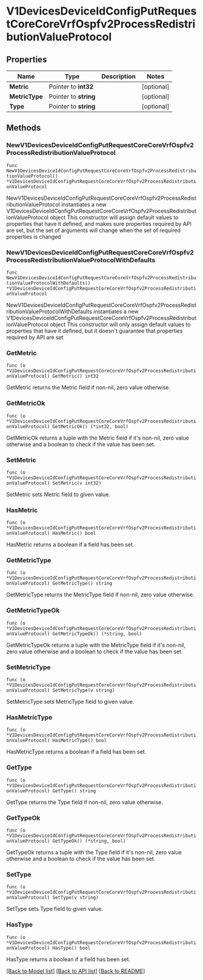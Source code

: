 # V1DevicesDeviceIdConfigPutRequestCoreCoreVrfOspfv2ProcessRedistributionValueProtocol

## Properties

Name | Type | Description | Notes
------------ | ------------- | ------------- | -------------
**Metric** | Pointer to **int32** |  | [optional] 
**MetricType** | Pointer to **string** |  | [optional] 
**Type** | Pointer to **string** |  | [optional] 

## Methods

### NewV1DevicesDeviceIdConfigPutRequestCoreCoreVrfOspfv2ProcessRedistributionValueProtocol

`func NewV1DevicesDeviceIdConfigPutRequestCoreCoreVrfOspfv2ProcessRedistributionValueProtocol() *V1DevicesDeviceIdConfigPutRequestCoreCoreVrfOspfv2ProcessRedistributionValueProtocol`

NewV1DevicesDeviceIdConfigPutRequestCoreCoreVrfOspfv2ProcessRedistributionValueProtocol instantiates a new V1DevicesDeviceIdConfigPutRequestCoreCoreVrfOspfv2ProcessRedistributionValueProtocol object
This constructor will assign default values to properties that have it defined,
and makes sure properties required by API are set, but the set of arguments
will change when the set of required properties is changed

### NewV1DevicesDeviceIdConfigPutRequestCoreCoreVrfOspfv2ProcessRedistributionValueProtocolWithDefaults

`func NewV1DevicesDeviceIdConfigPutRequestCoreCoreVrfOspfv2ProcessRedistributionValueProtocolWithDefaults() *V1DevicesDeviceIdConfigPutRequestCoreCoreVrfOspfv2ProcessRedistributionValueProtocol`

NewV1DevicesDeviceIdConfigPutRequestCoreCoreVrfOspfv2ProcessRedistributionValueProtocolWithDefaults instantiates a new V1DevicesDeviceIdConfigPutRequestCoreCoreVrfOspfv2ProcessRedistributionValueProtocol object
This constructor will only assign default values to properties that have it defined,
but it doesn't guarantee that properties required by API are set

### GetMetric

`func (o *V1DevicesDeviceIdConfigPutRequestCoreCoreVrfOspfv2ProcessRedistributionValueProtocol) GetMetric() int32`

GetMetric returns the Metric field if non-nil, zero value otherwise.

### GetMetricOk

`func (o *V1DevicesDeviceIdConfigPutRequestCoreCoreVrfOspfv2ProcessRedistributionValueProtocol) GetMetricOk() (*int32, bool)`

GetMetricOk returns a tuple with the Metric field if it's non-nil, zero value otherwise
and a boolean to check if the value has been set.

### SetMetric

`func (o *V1DevicesDeviceIdConfigPutRequestCoreCoreVrfOspfv2ProcessRedistributionValueProtocol) SetMetric(v int32)`

SetMetric sets Metric field to given value.

### HasMetric

`func (o *V1DevicesDeviceIdConfigPutRequestCoreCoreVrfOspfv2ProcessRedistributionValueProtocol) HasMetric() bool`

HasMetric returns a boolean if a field has been set.

### GetMetricType

`func (o *V1DevicesDeviceIdConfigPutRequestCoreCoreVrfOspfv2ProcessRedistributionValueProtocol) GetMetricType() string`

GetMetricType returns the MetricType field if non-nil, zero value otherwise.

### GetMetricTypeOk

`func (o *V1DevicesDeviceIdConfigPutRequestCoreCoreVrfOspfv2ProcessRedistributionValueProtocol) GetMetricTypeOk() (*string, bool)`

GetMetricTypeOk returns a tuple with the MetricType field if it's non-nil, zero value otherwise
and a boolean to check if the value has been set.

### SetMetricType

`func (o *V1DevicesDeviceIdConfigPutRequestCoreCoreVrfOspfv2ProcessRedistributionValueProtocol) SetMetricType(v string)`

SetMetricType sets MetricType field to given value.

### HasMetricType

`func (o *V1DevicesDeviceIdConfigPutRequestCoreCoreVrfOspfv2ProcessRedistributionValueProtocol) HasMetricType() bool`

HasMetricType returns a boolean if a field has been set.

### GetType

`func (o *V1DevicesDeviceIdConfigPutRequestCoreCoreVrfOspfv2ProcessRedistributionValueProtocol) GetType() string`

GetType returns the Type field if non-nil, zero value otherwise.

### GetTypeOk

`func (o *V1DevicesDeviceIdConfigPutRequestCoreCoreVrfOspfv2ProcessRedistributionValueProtocol) GetTypeOk() (*string, bool)`

GetTypeOk returns a tuple with the Type field if it's non-nil, zero value otherwise
and a boolean to check if the value has been set.

### SetType

`func (o *V1DevicesDeviceIdConfigPutRequestCoreCoreVrfOspfv2ProcessRedistributionValueProtocol) SetType(v string)`

SetType sets Type field to given value.

### HasType

`func (o *V1DevicesDeviceIdConfigPutRequestCoreCoreVrfOspfv2ProcessRedistributionValueProtocol) HasType() bool`

HasType returns a boolean if a field has been set.


[[Back to Model list]](../README.md#documentation-for-models) [[Back to API list]](../README.md#documentation-for-api-endpoints) [[Back to README]](../README.md)


